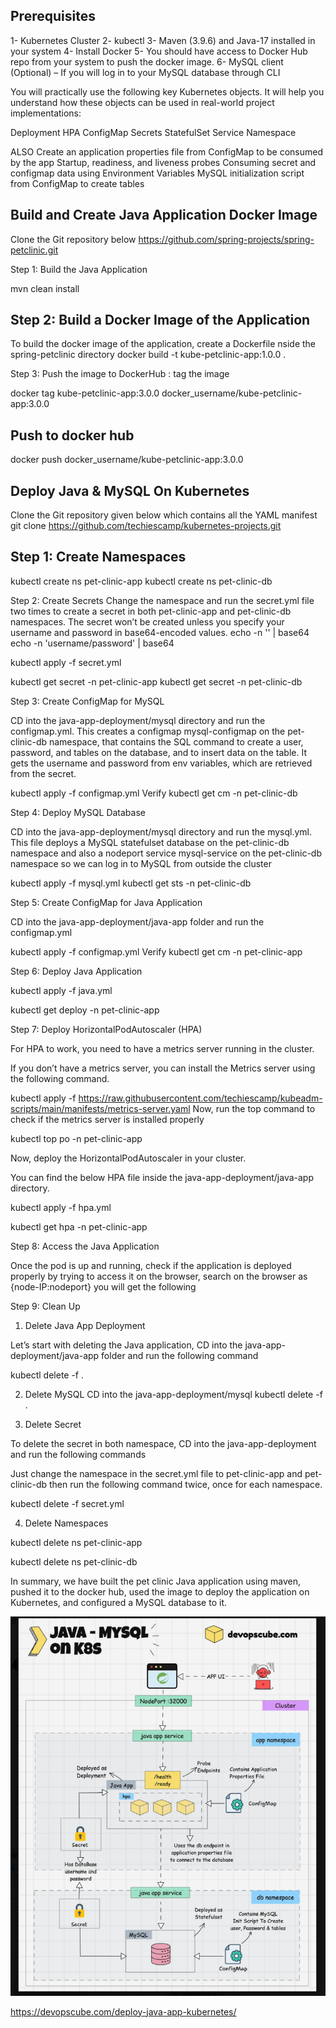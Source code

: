 ## Prerequisites
1- Kubernetes Cluster
2- kubectl
3- Maven (3.9.6) and Java-17 installed in your system
4- Install Docker
5- You should have access to Docker Hub repo from your system to push the docker image.
6- MySQL client (Optional) – If you will log in to your MySQL database through CLI


You will practically use the following key Kubernetes objects. It will help you understand how these objects can be used in real-world project implementations:

Deployment
HPA
ConfigMap
Secrets
StatefulSet
Service
Namespace

ALSO
Create an application properties file from ConfigMap to be consumed by the app
Startup, readiness, and liveness probes
Consuming secret and configmap data using Environment Variables
MySQL initialization script from ConfigMap to create tables

## Build and Create Java Application Docker Image
Clone the Git repository below
https://github.com/spring-projects/spring-petclinic.git

Step 1: Build the Java Application

mvn clean install

## Step 2: Build a Docker Image of the Application

To build the docker image of the application, create a Dockerfile nside the spring-petclinic directory
docker build -t kube-petclinic-app:1.0.0 .

Step 3: Push the image to DockerHub : tag the image

docker tag kube-petclinic-app:3.0.0 docker_username/kube-petclinic-app:3.0.0
## Push to docker hub
docker push docker_username/kube-petclinic-app:3.0.0

## Deploy Java & MySQL On Kubernetes

Clone the Git repository given below which contains all the YAML manifest 
git clone https://github.com/techiescamp/kubernetes-projects.git

## Step 1: Create Namespaces

kubectl create ns pet-clinic-app
kubectl create ns pet-clinic-db

Step 2: Create Secrets
Change the namespace and run the secret.yml file two times to create a secret in both pet-clinic-app and pet-clinic-db namespaces.
The secret won’t be created unless you specify your username and password in base64-encoded values.
echo -n '<data>' | base64
echo -n 'username/password' | base64

kubectl apply -f secret.yml

kubectl get secret -n pet-clinic-app
kubectl get secret -n pet-clinic-db

Step 3: Create ConfigMap for MySQL

CD into the java-app-deployment/mysql directory and run the configmap.yml.
This creates a configmap mysql-configmap on the pet-clinic-db namespace, that contains the SQL command to create a user, password, and tables on the database, and to insert data on the table.
It gets the username and password from env variables, which are retrieved from the secret.

kubectl apply -f configmap.yml
Verify
kubectl get cm -n pet-clinic-db

Step 4: Deploy MySQL Database

CD into the java-app-deployment/mysql directory and run the mysql.yml.
This file deploys a MySQL statefulset database on the pet-clinic-db namespace and also a nodeport service mysql-service on the pet-clinic-db namespace so we can log in to MySQL from outside the cluster

kubectl apply -f mysql.yml
kubectl get sts -n pet-clinic-db

Step 5: Create ConfigMap for Java Application

CD into the java-app-deployment/java-app folder and run the configmap.yml

kubectl apply -f configmap.yml
Verify
kubectl get cm -n pet-clinic-app

Step 6: Deploy Java Application

kubectl apply -f java.yml

kubectl get deploy -n pet-clinic-app

Step 7: Deploy HorizontalPodAutoscaler (HPA)

For HPA to work, you need to have a metrics server running in the cluster.

If you don’t have a metrics server, you can install the Metrics server using the following command.

kubectl apply -f https://raw.githubusercontent.com/techiescamp/kubeadm-scripts/main/manifests/metrics-server.yaml
Now, run the top command to check if the metrics server is installed properly

kubectl top po -n pet-clinic-app

Now, deploy the HorizontalPodAutoscaler in your cluster.

You can find the below HPA file inside the java-app-deployment/java-app directory.

kubectl apply -f hpa.yml

kubectl get hpa -n pet-clinic-app

Step 8: Access the Java Application

Once the pod is up and running, check if the application is deployed properly by trying to access it on the browser, search on the browser as {node-IP:nodeport} you will get the following

Step 9: Clean Up

1. Delete Java App Deployment

Let’s start with deleting the Java application, CD into the java-app-deployment/java-app folder and run the following command

kubectl delete -f .

2. Delete MySQL
CD into the java-app-deployment/mysql
kubectl delete -f .

3. Delete Secret

To delete the secret in both namespace, CD into the java-app-deployment and run the following commands

Just change the namespace in the secret.yml file to pet-clinic-app and pet-clinic-db then run the following command twice, once for each namespace.

kubectl delete -f secret.yml

4. Delete Namespaces

kubectl delete ns pet-clinic-app

kubectl delete ns pet-clinic-db

In summary, we have built the pet clinic Java application using maven, pushed it to the docker hub, used the image to deploy the application on Kubernetes, and configured a MySQL database to it.

![alt architecture](image1.PNG)

https://devopscube.com/deploy-java-app-kubernetes/
